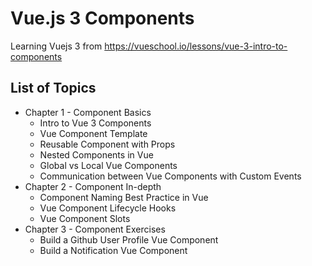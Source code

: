 # Vue.js 3 Components
Learning Vuejs 3 from https://vueschool.io/lessons/vue-3-intro-to-components

## List of Topics
* Chapter 1 - Component Basics
  - Intro to Vue 3 Components
  - Vue Component Template
  - Reusable Component with Props
  - Nested Components in Vue
  - Global vs Local Vue Components
  - Communication between Vue Components with Custom Events
* Chapter 2 - Component In-depth
  - Component Naming Best Practice in Vue
  - Vue Component Lifecycle Hooks
  - Vue Component Slots
* Chapter 3 - Component Exercises
  - Build a Github User Profile Vue Component
  - Build a Notification Vue Component